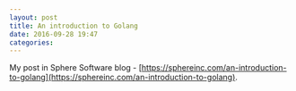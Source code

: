 ```yaml
---
layout: post
title: An introduction to Golang
date: 2016-09-28 19:47
categories:
---
```


My post in Sphere Software blog -
[https://sphereinc.com/an-introduction-to-golang](https://sphereinc.com/an-introduction-to-golang).
